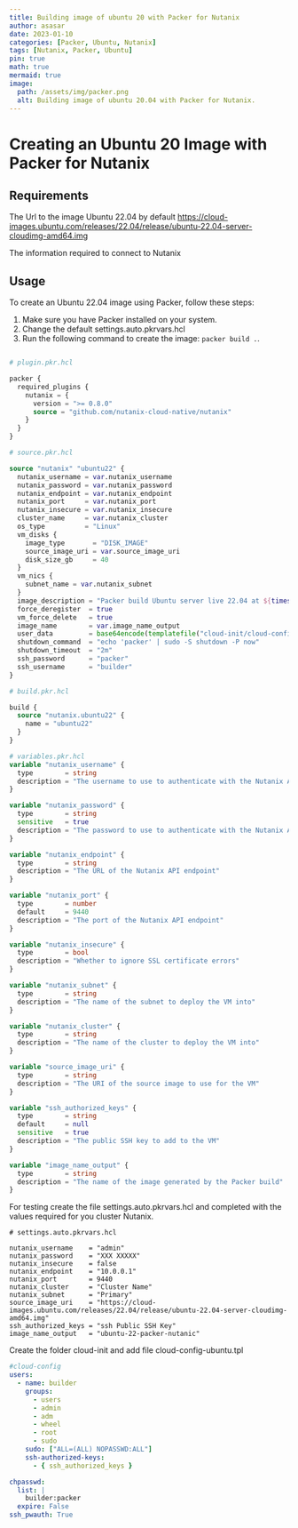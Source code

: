 ```yaml
---
title: Building image of ubuntu 20 with Packer for Nutanix
author: asasar
date: 2023-01-10
categories: [Packer, Ubuntu, Nutanix]
tags: [Nutanix, Packer, Ubuntu]
pin: true
math: true
mermaid: true
image:
  path: /assets/img/packer.png
  alt: Building image of ubuntu 20.04 with Packer for Nutanix.
---
```


# Creating an Ubuntu 20 Image with Packer for Nutanix


## Requirements

The Url to the image Ubuntu 22.04 by default https://cloud-images.ubuntu.com/releases/22.04/release/ubuntu-22.04-server-cloudimg-amd64.img

The information required to connect to Nutanix

## Usage

To create an Ubuntu 22.04 image using Packer, follow these steps:

1. Make sure you have Packer installed on your system.
2. Change the default settings.auto.pkrvars.hcl 
3. Run the following command to create the image: `packer build .`.


```terraform

# plugin.pkr.hcl

packer {
  required_plugins {
    nutanix = {
      version = ">= 0.8.0"
      source = "github.com/nutanix-cloud-native/nutanix"
    }
  }
}

# source.pkr.hcl

source "nutanix" "ubuntu22" {
  nutanix_username = var.nutanix_username
  nutanix_password = var.nutanix_password
  nutanix_endpoint = var.nutanix_endpoint
  nutanix_port     = var.nutanix_port
  nutanix_insecure = var.nutanix_insecure
  cluster_name     = var.nutanix_cluster
  os_type          = "Linux"
  vm_disks {
    image_type       = "DISK_IMAGE"
    source_image_uri = var.source_image_uri
    disk_size_gb     = 40
  }
  vm_nics {
    subnet_name = var.nutanix_subnet
  }
  image_description = "Packer build Ubuntu server live 22.04 at ${timestamp()}"
  force_deregister  = true
  vm_force_delete   = true
  image_name        = var.image_name_output
  user_data         = base64encode(templatefile("cloud-init/cloud-config-ubuntu.tpl", { ssh_authorized_keys = var.ssh_authorized_keys }))
  shutdown_command  = "echo 'packer' | sudo -S shutdown -P now"
  shutdown_timeout  = "2m"
  ssh_password      = "packer"
  ssh_username      = "builder"
}

# build.pkr.hcl

build {
  source "nutanix.ubuntu22" {
    name = "ubuntu22"
  }
}

# variables.pkr.hcl
variable "nutanix_username" {
  type        = string
  description = "The username to use to authenticate with the Nutanix API"
}

variable "nutanix_password" {
  type        = string
  sensitive   = true
  description = "The password to use to authenticate with the Nutanix API"
}

variable "nutanix_endpoint" {
  type        = string
  description = "The URL of the Nutanix API endpoint"
}

variable "nutanix_port" {
  type        = number
  default     = 9440
  description = "The port of the Nutanix API endpoint"
}

variable "nutanix_insecure" {
  type        = bool
  description = "Whether to ignore SSL certificate errors"
}

variable "nutanix_subnet" {
  type        = string
  description = "The name of the subnet to deploy the VM into"
}

variable "nutanix_cluster" {
  type        = string
  description = "The name of the cluster to deploy the VM into"
}

variable "source_image_uri" {
  type        = string
  description = "The URI of the source image to use for the VM"
}

variable "ssh_authorized_keys" {
  type        = string
  default     = null
  sensitive   = true
  description = "The public SSH key to add to the VM"
}

variable "image_name_output" {
  type        = string
  description = "The name of the image generated by the Packer build"
}

```

For testing create the file settings.auto.pkrvars.hcl and completed with the values required for you cluster Nutanix.

```text
# settings.auto.pkrvars.hcl

nutanix_username    = "admin"
nutanix_password    = "XXX XXXXX"
nutanix_insecure    = false
nutanix_endpoint    = "10.0.0.1"
nutanix_port        = 9440
nutanix_cluster     = "Cluster Name"
nutanix_subnet      = "Primary"
source_image_uri    = "https://cloud-images.ubuntu.com/releases/22.04/release/ubuntu-22.04-server-cloudimg-amd64.img"
ssh_authorized_keys = "ssh Public SSH Key"
image_name_output   = "ubuntu-22-packer-nutanic"
```


Create the folder cloud-init and add file cloud-config-ubuntu.tpl

```yaml
#cloud-config
users:
  - name: builder
    groups:
      - users
      - admin
      - adm
      - wheel
      - root
      - sudo
    sudo: ["ALL=(ALL) NOPASSWD:ALL"]
    ssh-authorized-keys:
      - { ssh_authorized_keys }

chpasswd:
  list: |
    builder:packer
  expire: False
ssh_pwauth: True

```